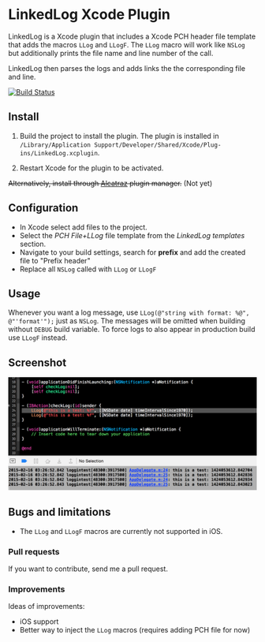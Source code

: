 # LinkedLog Xcode Plugin

LinkedLog is a Xcode plugin that includes a Xcode PCH header file template that adds the macros `LLog` and `LLogF`.
The `LLog` macro will work like `NSLog` but additionally prints the file name and line number of the call.

LinkedLog then parses the logs and adds links the the corresponding file and line.

[![Build Status](https://travis-ci.org/julian-weinert/LinkedLog.svg?branch=master)](https://travis-ci.org/julian-weinert/LinkedLog)


## Install

1. Build the project to install the plugin. The plugin is installed in `/Library/Application Support/Developer/Shared/Xcode/Plug-ins/LinkedLog.xcplugin`.

2. Restart Xcode for the plugin to be activated.

~~Alternatively, install through [Alcatraz](https://github.com/supermarin/Alcatraz) plugin manager.~~ (Not yet)


## Configuration

* In Xcode select add files to the project.
* Select the *PCH File+LLog* file template from the *LinkedLog templates* section.
* Navigate to your build settings, search for **prefix** and add the created file to "Prefix header"
* Replace all `NSLog` called with `LLog` or `LLogF`


## Usage

Whenever you want a log message, use `LLog(@"string with format: %@", @"'format'");` just as `NSLog`.
The messages will be omitted when building without `DEBUG` build variable.
To force logs to also appear in production build use `LLogF` instead.


## Screenshot

![LinkedLog](https://raw.githubusercontent.com/julian-weinert/LinkedLog/master/Screenshots/LinkedLog.png)


## Bugs and limitations

* The `LLog` and `LLogF` macros are currently not supported in iOS.


### Pull requests

If you want to contribute, send me a pull request.


### Improvements

Ideas of improvements:

* iOS support
* Better way to inject the `LLog` macros (requires adding PCH file for now)
